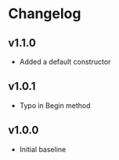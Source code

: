 # Changelog

## v1.1.0
- Added a default constructor

## v1.0.1
- Typo in Begin method

## v1.0.0
- Initial baseline
